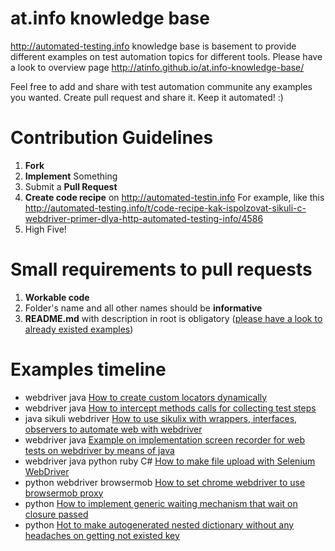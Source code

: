 at.info knowledge base
======================

http://automated-testing.info knowledge base is basement to provide different examples on test automation topics for different tools. Please have a look to overview page http://atinfo.github.io/at.info-knowledge-base/

Feel free to add and share with test automation communite any examples you wanted. Create pull request and share it.
Keep it automated! :)


Contribution Guidelines
======================

1. **Fork**
2. **Implement** Something
3. Submit a **Pull Request**
4. **Create code recipe** on <a href="http://automated-testing.info/t/gotovye-reczepty-ili-aktivizacziya-soobshhestva-avtomatizatorov-na-atinfo/4441">http://automated-testin.info</a> For example, like this http://automated-testing.info/t/code-recipe-kak-ispolzovat-sikuli-c-webdriver-primer-dlya-http-automated-testing-info/4586
4. High Five!


Small requirements to pull requests
======================

1. **Workable code**
2. Folder's name and all other names should be **informative**
3. **README.md** with description in root is obligatory (<a href="https://github.com/atinfo/at.info-knowledge-base/blob/master/functional%20test%20automation/webdriver/methods-interceptor-on-java/README.md">please have a look to already existed examples</a>)


Examples timeline
======================

<ul>
            <li> <label>webdriver</label> <label>java</label> <a href="https://github.com/atinfo/at.info-knowledge-base/tree/master/functional%20test%20automation/webdriver/custom-locators-on-java">How to create custom locators dynamically</a> </li>
            <li> <label>webdriver</label> <label>java</label> <a href="https://github.com/atinfo/at.info-knowledge-base/tree/master/functional%20test%20automation/webdriver/methods-interceptor-on-java">How to intercept methods calls for collecting test steps</a> </li>
            <li> <label>java</label> <label>sikuli</label> <label>webdriver</label> <a href="https://github.com/atinfo/at.info-knowledge-base/tree/master/functional%20test%20automation/sikuli/Java%20Sikuli%20WebDriver%20Examples">How to use sikulix with wrappers, interfaces, observers to automate web with webdriver </a> </li>
            <li> <label>webdriver</label> <label>java</label> <a href="https://github.com/atinfo/at.info-knowledge-base/tree/master/functional%20test%20automation/webdriver/capture%20video%20on%20java">Example on implementation screen recorder for web tests on webdriver by means of java</a> </li>
            <li> <label>webdriver</label> <label>java</label> <label>python</label> <label>ruby</label> <label>C#</label> <a href="https://github.com/atinfo/at.info-knowledge-base/tree/master/functional%20test%20automation/webdriver/file%20upload"> How to make file upload with Selenium WebDriver</a> </li>
            <li> <label>python</label> <label>webdriver</label> <label>browsermob</label> <a href="https://github.com/atinfo/at.info-knowledge-base/tree/master/functional%20test%20automation/webdriver/chromedriver%20with%20browsermob%20proxy%20on%20python"> How to set chrome webdriver to use browsermob proxy</a> </li>
            <li> <label>python</label> <a href="https://github.com/atinfo/at.info-knowledge-base/tree/master/programming/python/code%20recipes/implement%20general%20wait"> How to implement generic waiting mechanism that wait on closure passed</a> </li>
            <li> <label>python</label> <a href="https://github.com/atinfo/at.info-knowledge-base/tree/master/programming/python/code%20recipes/generate%20nested%20dicts"> Hot to make autogenerated nested dictionary without any headaches on getting not existed key</a> </li>
          </ul>
